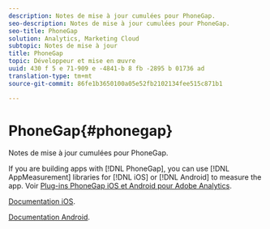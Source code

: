 ```yaml
---
description: Notes de mise à jour cumulées pour PhoneGap.
seo-description: Notes de mise à jour cumulées pour PhoneGap.
seo-title: PhoneGap
solution: Analytics, Marketing Cloud
subtopic: Notes de mise à jour
title: PhoneGap
topic: Développeur et mise en œuvre
uuid: 430 f 5 e 71-909 e -4841-b 8 fb -2895 b 01736 ad
translation-type: tm+mt
source-git-commit: 86fe1b3650100a05e52fb2102134fee515c871b1

---
```



# PhoneGap{#phonegap}

Notes de mise à jour cumulées pour PhoneGap.

If you are building apps with [!DNL PhoneGap], you can use [!DNL AppMeasurement] libraries for [!DNL iOS] or [!DNL Android] to measure the app. Voir [Plug-ins PhoneGap iOS et Android pour Adobe Analytics](https://marketing.adobe.com/developer/gallery/beta-phonegap-ios-and-android-plug-ins-for-sitecatalyst).

[Documentation iOS](https://marketing.adobe.com/resources/help/en_US/sc/appmeasurement/ios/index.html?f=phonegap).

[Documentation Android](https://marketing.adobe.com/resources/help/en_US/sc/appmeasurement/android/index.html?f=phonegap).
